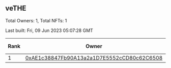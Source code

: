 ## veTHE

Total Owners: 1, Total NFTs: 1

Last built: Fri, 09 Jun 2023 05:07:28 GMT

| Rank | Owner | Voting Power | Influence | NFTs Id |
| --- | --- | --- | --- | --- |
  | 1 | [0xAE1c38847Fb90A13a2a1D7E5552cCD80c62C6508](https://debank.com/profile/0xAE1c38847Fb90A13a2a1D7E5552cCD80c62C6508?chain=bsc) | 2,245,503.385 | 4.40718% | 1 |